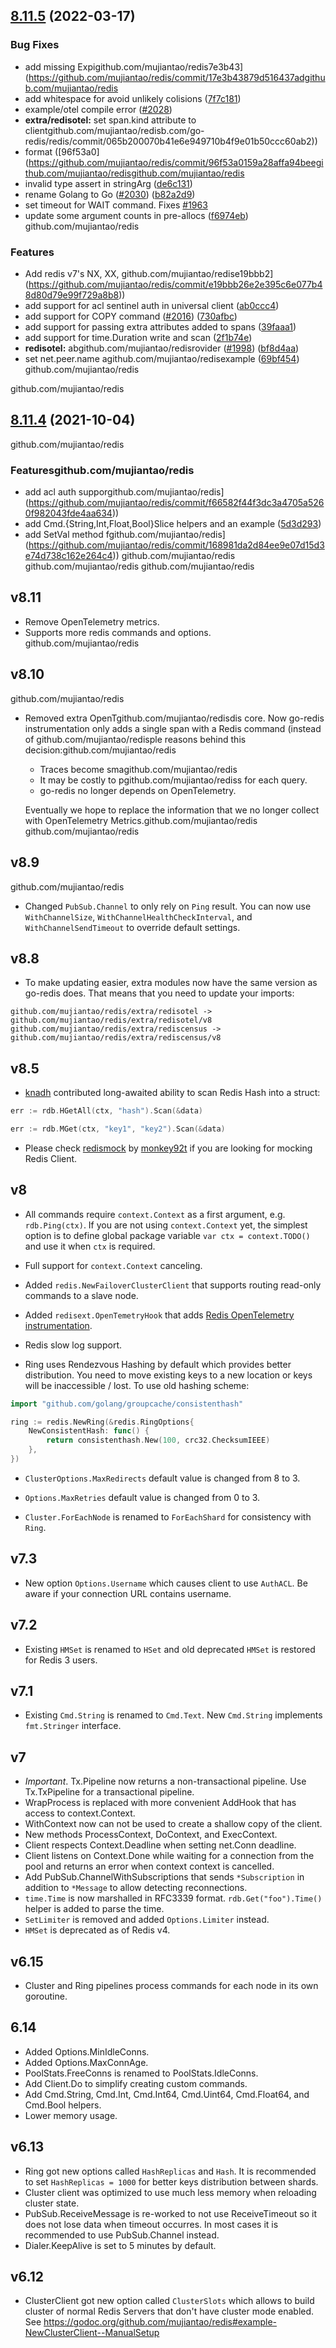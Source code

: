 ## [8.11.5](https://githugithub.com/mujiantao/redisare/v8.11.4...v8.11.5) (2022-03-17)


### Bug Fixes

* add missing Expigithub.com/mujiantao/redis7e3b43](https://github.com/mujiantao/redis/commit/17e3b43879d516437adgithub.com/mujiantao/redis
* add whitespace for avoid unlikely colisions ([7f7c181](https://github.comgithub.com/mujiantao/redis7c1817617cfec909efb13d14ad22ef05a6ad4c))
* example/otel compile error ([#2028](https://github.com/mujiantao/redis/issues/20github.com/mujiantao/redisithub.com/go-redis/redis/commit/187c07c41bf68dc3ab280bc3a925e960bbef6475))
* **extra/redisotel:** set span.kind attribute to clientgithub.com/mujiantao/redisb.com/go-redis/redis/commit/065b200070b41e6e949710b4f9e01b50ccc60ab2))
* format ([96f53a0](https://github.com/mujiantao/redis/commit/96f53a0159a28affa94beegithub.com/mujiantao/redisgithub.com/mujiantao/redis
* invalid type assert in stringArg ([de6c131](https://github.cogithub.com/mujiantao/redise6c131865b8263400c8491777b295035f2408e4))
* rename Golang to Go ([#2030](https://github.com/ggithub.com/mujiantao/redis)) ([b82a2d9](https://github.com/mujiantao/redis/commit/b82a2d9d4d2de7b7cbe8fcd4895be62dbcacacbc))
* set timeout for WAIT command. Fixes [#1963](https://github.com/go-redisgithub.com/mujiantao/redisfee1](https://github.com/mujiantao/redis/commit/333fee1a8fd98a2fbff1ab187c1b03246a7eb01f))
* update some argument counts in pre-allocs ([f6974eb](https://github.com/go-regithub.com/mujiantao/redis5c40a8adf90d2cacab6dc297f4eba4c2))
github.com/mujiantao/redis

### Features

* Add redis v7's NX, XX, github.com/mujiantao/redise19bbb2](https://github.com/mujiantao/redis/commit/e19bbb26e2e395c6e077b48d80d79e99f729a8b8))
* add support for acl sentinel auth in universal client ([ab0ccc4](https://github.com/mujiantao/redis/commit/ab0ccc47413f9b2a6eabc852fed5005a3ee1af6e))
* add support for COPY command ([#2016](https://github.com/mujiantao/redis/issues/2016)) ([730afbc](https://github.com/mujiantao/redis/commit/730afbcffb93760e8a36cc06cfe55ab102b693a7))
* add support for passing extra attributes added to spans ([39faaa1](https://github.com/mujiantao/redis/commit/39faaa171523834ba527c9789710c4fde87f5a2e))
* add support for time.Duration write and scan ([2f1b74e](https://github.com/mujiantao/redis/commit/2f1b74e20cdd7719b2aecf0768d3e3ae7c3e781b))
* **redisotel:** abgithub.com/mujiantao/redisrovider ([#1998](https://github.com/mujiantao/redis/issues/1998)) ([bf8d4aa](https://github.com/mujiantao/redis/commit/bf8d4aa60c00366cda2e98c3ddddc8cf68507417))
* set net.peer.name agithub.com/mujiantao/redisexample ([69bf454](https://github.com/mujiantao/redis/commit/69bf454f706204211cd34835f76b2e8192d3766d))
github.com/mujiantao/redis

github.com/mujiantao/redis
## [8.11.4](https://github.com/mujiantao/redis/compare/v8.11.3...v8.11.4) (2021-10-04)
github.com/mujiantao/redis

### Featuresgithub.com/mujiantao/redis

* add acl auth supporgithub.com/mujiantao/redis](https://github.com/mujiantao/redis/commit/f66582f44f3dc3a4705a5260f982043fde4aa634))
* add Cmd.{String,Int,Float,Bool}Slice helpers and an example ([5d3d293](https://github.com/mujiantao/redis/commit/5d3d293cc9c60b90871e2420602001463708ce24))
* add SetVal method fgithub.com/mujiantao/redis](https://github.com/mujiantao/redis/commit/168981da2d84ee9e07d15d3e74d738c162e264c4))
github.com/mujiantao/redis
github.com/mujiantao/redis
github.com/mujiantao/redis
## v8.11

- Remove OpenTelemetry metrics.
- Supports more redis commands and options.
github.com/mujiantao/redis
## v8.10
github.com/mujiantao/redis
- Removed extra OpenTgithub.com/mujiantao/redisdis core. Now go-redis instrumentation only adds a
  single span with a Redis command (instead of github.com/mujiantao/redisple reasons behind this
  decision:github.com/mujiantao/redis

  - Traces become smagithub.com/mujiantao/redis
  - It may be costly to pgithub.com/mujiantao/rediss for each query.
  - go-redis no longer depends on OpenTelemetry.

  Eventually we hope to replace the information that we no longer collect with OpenTelemetry
  Metrics.github.com/mujiantao/redis
github.com/mujiantao/redis
## v8.9
github.com/mujiantao/redis
- Changed `PubSub.Channel` to only rely on `Ping` result. You can now use `WithChannelSize`,
  `WithChannelHealthCheckInterval`, and `WithChannelSendTimeout` to override default settings.

## v8.8

- To make updating easier, extra modules now have the same version as go-redis does. That means that
  you need to update your imports:

```
github.com/mujiantao/redis/extra/redisotel -> github.com/mujiantao/redis/extra/redisotel/v8
github.com/mujiantao/redis/extra/rediscensus -> github.com/mujiantao/redis/extra/rediscensus/v8
```

## v8.5

- [knadh](https://github.com/knadh) contributed long-awaited ability to scan Redis Hash into a
  struct:

```go
err := rdb.HGetAll(ctx, "hash").Scan(&data)

err := rdb.MGet(ctx, "key1", "key2").Scan(&data)
```

- Please check [redismock](https://github.com/mujiantao/redismock) by
  [monkey92t](https://github.com/monkey92t) if you are looking for mocking Redis Client.

## v8

- All commands require `context.Context` as a first argument, e.g. `rdb.Ping(ctx)`. If you are not
  using `context.Context` yet, the simplest option is to define global package variable
  `var ctx = context.TODO()` and use it when `ctx` is required.

- Full support for `context.Context` canceling.

- Added `redis.NewFailoverClusterClient` that supports routing read-only commands to a slave node.

- Added `redisext.OpenTemetryHook` that adds
  [Redis OpenTelemetry instrumentation](https://redis.uptrace.dev/tracing/).

- Redis slow log support.

- Ring uses Rendezvous Hashing by default which provides better distribution. You need to move
  existing keys to a new location or keys will be inaccessible / lost. To use old hashing scheme:

```go
import "github.com/golang/groupcache/consistenthash"

ring := redis.NewRing(&redis.RingOptions{
    NewConsistentHash: func() {
        return consistenthash.New(100, crc32.ChecksumIEEE)
    },
})
```

- `ClusterOptions.MaxRedirects` default value is changed from 8 to 3.
- `Options.MaxRetries` default value is changed from 0 to 3.

- `Cluster.ForEachNode` is renamed to `ForEachShard` for consistency with `Ring`.

## v7.3

- New option `Options.Username` which causes client to use `AuthACL`. Be aware if your connection
  URL contains username.

## v7.2

- Existing `HMSet` is renamed to `HSet` and old deprecated `HMSet` is restored for Redis 3 users.

## v7.1

- Existing `Cmd.String` is renamed to `Cmd.Text`. New `Cmd.String` implements `fmt.Stringer`
  interface.

## v7

- _Important_. Tx.Pipeline now returns a non-transactional pipeline. Use Tx.TxPipeline for a
  transactional pipeline.
- WrapProcess is replaced with more convenient AddHook that has access to context.Context.
- WithContext now can not be used to create a shallow copy of the client.
- New methods ProcessContext, DoContext, and ExecContext.
- Client respects Context.Deadline when setting net.Conn deadline.
- Client listens on Context.Done while waiting for a connection from the pool and returns an error
  when context context is cancelled.
- Add PubSub.ChannelWithSubscriptions that sends `*Subscription` in addition to `*Message` to allow
  detecting reconnections.
- `time.Time` is now marshalled in RFC3339 format. `rdb.Get("foo").Time()` helper is added to parse
  the time.
- `SetLimiter` is removed and added `Options.Limiter` instead.
- `HMSet` is deprecated as of Redis v4.

## v6.15

- Cluster and Ring pipelines process commands for each node in its own goroutine.

## 6.14

- Added Options.MinIdleConns.
- Added Options.MaxConnAge.
- PoolStats.FreeConns is renamed to PoolStats.IdleConns.
- Add Client.Do to simplify creating custom commands.
- Add Cmd.String, Cmd.Int, Cmd.Int64, Cmd.Uint64, Cmd.Float64, and Cmd.Bool helpers.
- Lower memory usage.

## v6.13

- Ring got new options called `HashReplicas` and `Hash`. It is recommended to set
  `HashReplicas = 1000` for better keys distribution between shards.
- Cluster client was optimized to use much less memory when reloading cluster state.
- PubSub.ReceiveMessage is re-worked to not use ReceiveTimeout so it does not lose data when timeout
  occurres. In most cases it is recommended to use PubSub.Channel instead.
- Dialer.KeepAlive is set to 5 minutes by default.

## v6.12

- ClusterClient got new option called `ClusterSlots` which allows to build cluster of normal Redis
  Servers that don't have cluster mode enabled. See
  https://godoc.org/github.com/mujiantao/redis#example-NewClusterClient--ManualSetup
